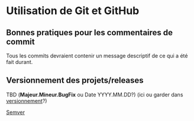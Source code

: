 # Utilisation de Git et GitHub

## Bonnes pratiques pour les commentaires de commit

Tous les commits devraient contenir un message descriptif de ce qui a été fait durant.

## Versionnement des projets/releases

TBD (**Majeur.Mineur.BugFix** ou Date YYYY.MM.DD?) (ici ou garder dans [versionnement](versionnement/#releases-tags)?)

[Semver](https://semver.org/)